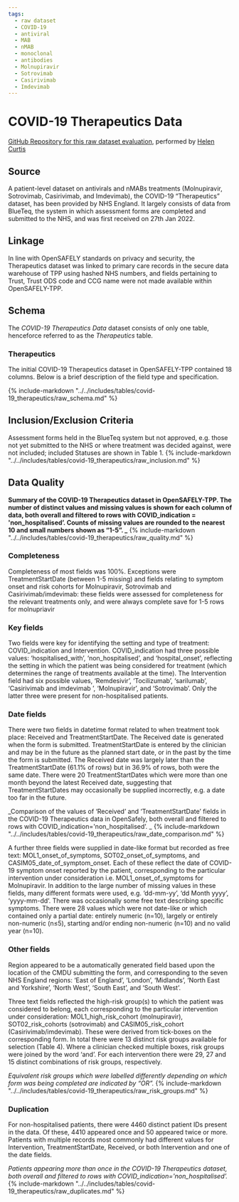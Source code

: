 ```yaml
---
tags:
  - raw dataset
  - COVID-19
  - antiviral
  - MAB
  - nMAB
  - monoclonal
  - antibodies
  - Molnupiravir
  - Sotrovimab
  - Casirivimab
  - Imdevimab
---
```

# COVID-19 Therapeutics Data

[GitHub Repository for this raw dataset evaluation](https://github.com/opensafely/covid-therapeutics-notebook), performed by [Helen Curtis](https://github.com/HelenCEBM)


## Source
A patient-level dataset on antivirals and nMABs treatments (Molnupiravir, Sotrovimab, Casirivimab, and Imdevimab), the COVID-19 “Therapeutics” dataset, has been provided by NHS England. 
It largely consists of data from BlueTeq, the system in which assessment forms are completed and submitted to the NHS, and was first received on 27th Jan 2022. 

## Linkage
In line with OpenSAFELY standards on privacy and security, the Therapeutics dataset was linked to primary care records in the secure data warehouse of TPP using hashed NHS numbers, and fields pertaining to Trust, Trust ODS code and CCG name were not made available within OpenSAFELY-TPP. 


## Schema
The _COVID-19 Therapeutics Data_ dataset consists of only one table, henceforce referred to as the _Therapeutics_ table. 

### Therapeutics

The initial COVID-19 Therapeutics dataset in OpenSAFELY-TPP contained 18 columns. Below is a brief description of the field type and specification.

{%
    include-markdown "../../includes/tables/covid-19_therapeutics/raw_schema.md"
%}

## Inclusion/Exclusion Criteria
Assessment forms held in the BlueTeq system but not approved, e.g. those not yet submitted to the NHS or where treatment was decided against, were not included; included Statuses are shown in Table 1. 
{%
    include-markdown "../../includes/tables/covid-19_therapeutics/raw_inclusion.md"
%}

## Data Quality
**Summary of the COVID-19 Therapeutics dataset in OpenSAFELY-TPP. The number of distinct values and missing values is shown for each column of data, both overall and filtered to rows with COVID_indication = 'non_hospitalised’. Counts of missing values are rounded to the nearest 10 and small numbers shown as “1-5”. _**
{%
    include-markdown "../../includes/tables/covid-19_therapeutics/raw_quality.md"
%}

### Completeness
Completeness of most fields was 100%. 
Exceptions were TreatmentStartDate (between 1-5 missing) and fields relating to symptom onset and risk cohorts for Molnupiravir, Sotrovimab and Casirivimab/imdevimab: these fields were assessed for completeness for the relevant treatments only, and were always complete save for 1-5 rows for molnupriavir

### Key fields
Two fields were key for identifying the setting and type of treatment: COVID_indication and Intervention. COVID_indication had three possible values: ‘hospitalised_with’, ‘non_hospitalised’, and ‘hospital_onset’, reflecting the setting in which the patient was being considered for treatment (which determines the range of treatments available at the time). The Intervention field had six possible values, ‘Remdesivir’, ‘Tocilizumab’, ‘sarilumab’, ‘Casirivimab and imdevimab ’, ‘Molnupiravir’, and ‘Sotrovimab’. Only the latter three were present for non-hospitalised patients. 

### Date fields
There were two fields in datetime format related to when treatment took place: Received and TreatmentStartDate. The Received date is generated when the form is submitted. TreatmentStartDate is entered by the clinician and may be in the future as the planned start date, or in the past by the time the form is submitted. The Received date was largely later than the TreatmentStartDate (61.1% of rows) but in 36.9% of rows, both were the same date. There were 20 TreatmentStartDates which were more than one month beyond the latest Received date, suggesting that TreatmentStartDates may occasionally be supplied incorrectly, e.g. a date too far in the future. 

_Comparison of the values of ‘Received’ and ‘TreatmentStartDate’ fields in the COVID-19 Therapeutics data in OpenSafely, both overall and filtered to rows with COVID_indication='non_hospitalised’. _
{%
    include-markdown "../../includes/tables/covid-19_therapeutics/raw_date_comparison.md"
%}

A further three fields were supplied in date-like format but recorded as free text: MOL1_onset_of_symptoms, SOT02_onset_of_symptoms, and CASIM05_date_of_symptom_onset. Each of these reflect the date of COVID-19 symptom onset reported by the patient, corresponding to the particular intervention under consideration i.e. MOL1_onset_of_symptoms for Molnupiravir. In addition to the large number of missing values in these fields, many different formats were used, e.g. ‘dd-mm-yy’, ‘dd Month yyyy’, ‘yyyy-mm-dd‘. There was occasionally some free text describing specific symptoms. There were 28 values which were not date-like or which contained only a partial date: entirely numeric (n=10), largely or entirely non-numeric (n≤5), starting and/or ending non-numeric (n=10) and no valid year (n=10). 

### Other fields
Region appeared to be a automatically generated field based upon the location of the CMDU submitting the form, and corresponding to the seven NHS England regions: ‘East of England’, ‘London’, ‘Midlands’, ‘North East and Yorkshire’, ‘North West’, ‘South East’, and ‘South West’.

Three text fields reflected the high-risk group(s) to which the patient was considered to belong, each corresponding to the particular intervention under consideration: MOL1_high_risk_cohort (molnupiravir), SOT02_risk_cohorts (sotrovimab) and CASIM05_risk_cohort (Casirivimab/imdevimab). These were derived from tick-boxes on the corresponding form. In total there were 13 distinct risk groups available for selection (Table 4). Where a clinician checked multiple boxes, risk groups were joined by the word ‘and’. For each intervention there were 29, 27 and 15 distinct combinations of risk groups, respectively. 

_Equivalent risk groups which were labelled differently depending on which form was being completed are indicated by “OR”._
{%
    include-markdown "../../includes/tables/covid-19_therapeutics/raw_risk_groups.md"
%}

### Duplication
For non-hospitalised patients, there were 4460 distinct patient IDs present in the data. Of these, 4410 appeared once and 50 appeared twice or more. Patients with multiple records most commonly had different values for Intervention, TreatmentStartDate, Received, or both Intervention and one of the date fields.

_Patients appearing more than once in the COVID-19 Therapeutics dataset, both overall and filtered to rows with COVID_indication='non_hospitalised’._
{%
    include-markdown "../../includes/tables/covid-19_therapeutics/raw_duplicates.md"
%}